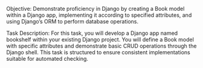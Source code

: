 Objective: Demonstrate proficiency in Django by creating a Book model within a Django app, implementing it according to specified attributes, and using Django’s ORM to perform database operations.

Task Description:
For this task, you will develop a Django app named bookshelf within your existing Django project. You will define a Book model with specific attributes and demonstrate basic CRUD operations through the Django shell. This task is structured to ensure consistent implementations suitable for automated checking.